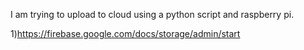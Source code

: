 I am trying to upload to cloud using a python script and raspberry pi.

1)https://firebase.google.com/docs/storage/admin/start
